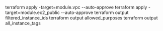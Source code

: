 terraform apply -target=module.vpc --auto-approve
terraform apply -target=module.ec2_public --auto-approve
terraform output filtered_instance_ids 
terraform output allowed_purposes
terraform output all_instance_tags



